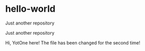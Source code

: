 # hello-world
Just another repository

Just another repository

Hi, YotOne here! The file has been changed for the second time!
